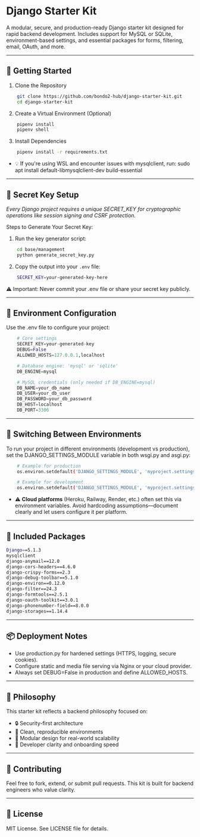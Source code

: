 Django Starter Kit
==================

A modular, secure, and production-ready Django starter kit designed for rapid backend development. Includes support for MySQL or SQLite, environment-based settings, and essential packages for forms, filtering, email, OAuth, and more.

------------------------------------------------------------
🚀 Getting Started
------------------------------------------------------------

1. Clone the Repository
```bash
    git clone https://github.com/bondo2-hub/django-starter-kit.git
    cd django-starter-kit
```

2. Create a Virtual Environment (Optional)
```bash
    pipenv install
    pipenv shell
```

3. Install Dependencies
```bash
    pipenv install -r requirements.txt
```

- 💡 If you're using WSL and encounter issues with mysqlclient, run:
    sudo apt install default-libmysqlclient-dev build-essential

------------------------------------------------------------
🔐 Secret Key Setup
------------------------------------------------------------

*Every Django project requires a unique SECRET_KEY for cryptographic operations like session signing and CSRF protection.*

Steps to Generate Your Secret Key:

1. Run the key generator script:
```bash
    cd base/management
    python generate_secret_key.py
```

2. Copy the output into your `.env` file:
```bash
    SECRET_KEY=your-generated-key-here
```
⚠️ Important: Never commit your .env file or share your secret key publicly.

------------------------------------------------------------
🧰 Environment Configuration
------------------------------------------------------------

Use the .env file to configure your project:
```python
    # Core settings
    SECRET_KEY=your-generated-key
    DEBUG=False
    ALLOWED_HOSTS=127.0.0.1,localhost

    # Database engine: 'mysql' or 'sqlite'
    DB_ENGINE=mysql

    # MySQL credentials (only needed if DB_ENGINE=mysql)
    DB_NAME=your_db_name
    DB_USER=your_db_user
    DB_PASSWORD=your_db_password
    DB_HOST=localhost
    DB_PORT=3306
```
------------------------------------------------------------
🧱 Switching Between Environments
------------------------------------------------------------

To run your project in different environments (development vs production),
set the DJANGO_SETTINGS_MODULE variable in both wsgi.py and asgi.py:

```bash
    # Example for production
    os.environ.setdefault('DJANGO_SETTINGS_MODULE', 'myproject.settings.production')

    # Example for development
    os.environ.setdefault('DJANGO_SETTINGS_MODULE', 'myproject.settings.development')
```

- ⚠️ **Cloud platforms** (Heroku, Railway, Render, etc.) often set this via environment variables.
Avoid hardcoding assumptions—document clearly and let users configure it per platform.

------------------------------------------------------------
🧪 Included Packages
------------------------------------------------------------
```bash
Django==5.1.3
mysqlclient
django-anymail==12.0
django-cors-headers==4.6.0
django-crispy-forms==2.3
django-debug-toolbar==5.1.0
django-environ==0.12.0
django-filter==24.3
django-formtools==2.5.1
django-oauth-toolkit==3.0.1
django-phonenumber-field==8.0.0
django-storages==1.14.4
```
------------------------------------------------------------
📦 Deployment Notes
------------------------------------------------------------

- Use production.py for hardened settings (HTTPS, logging, secure cookies).
- Configure static and media file serving via Nginx or your cloud provider.
- Always set DEBUG=False in production and define ALLOWED_HOSTS.

------------------------------------------------------------
🧠 Philosophy
------------------------------------------------------------

This starter kit reflects a backend philosophy focused on:

- 🔒 Security-first architecture
- 🧼 Clean, reproducible environments
- 🧩 Modular design for real-world scalability
- 🧠 Developer clarity and onboarding speed

------------------------------------------------------------
🤝 Contributing
------------------------------------------------------------

Feel free to fork, extend, or submit pull requests. This kit is built for backend engineers
who value clarity.

------------------------------------------------------------
📄 License
------------------------------------------------------------

MIT License. See LICENSE file for details.
